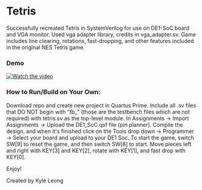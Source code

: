 # Tetris

Successfully recreated Tetris in SystemVerilog for use on DE1-SoC board and VGA monitor. Used vga adapter library, credits in vga_adapter.sv.
Game includes line clearing, rotations, fast-dropping, and other features included in the original NES Tetris game.

### Demo
[![Watch the video](https://img.youtube.com/vi/U0KNt0yqEvo/0.jpg)](https://youtube.com/shorts/U0KNt0yqEvo?si=VbXQbLx3mzL5n5Wa)

### How to Run/Build on Your Own:
Download repo and create new project in Quartus Prime. Include all .sv files that DO NOT begin with "tb_" (those are the testbench files which are not required) with tetris.sv as the top-level module.
In Assignments -> Import Assignments -> Upload the DE1_SoC.qsf file (pin planner).
Compile the design, and when it's finished click on the Tools drop down -> Programmer -> Select your board and upload to your DE1 Soc. 
To start the game, switch SW[9] to reset the game, and then switch SW[8] to start. Move pieces left and right with KEY[3] and KEY[2], rotate with KEY[1], and fast drop with KEY[0].

Enjoy!

Created by Kyle Leong
